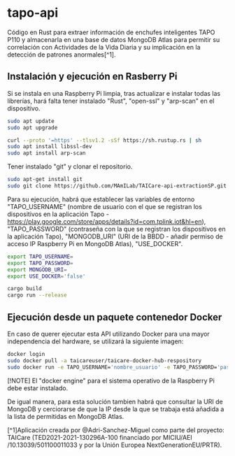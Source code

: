 # tapo-api

Código en Rust para extraer información de enchufes inteligentes TAPO P110 y almacenarla en una base de datos MongoDB Atlas para permitir su correlación con Actividades de la Vida Diaria y su implicación en la detección de patrones anormales[^1]. 

## Instalación y ejecución en Rasberry Pi

Si se instala en una Raspberry Pi limpia, tras actualizar e instalar todas las librerías, hará falta tener instalado "Rust", "open-ssl" y "arp-scan" en el dispositivo. 

```bash
sudo apt update
sudo apt upgrade

curl --proto '=https' --tlsv1.2 -sSf https://sh.rustup.rs | sh
sudo apt install libssl-dev
sudo apt install arp-scan
```
Tener instalado "git" y clonar el repositorio.

```bash
sudo apt-get install git
sudo git clone https://github.com/MAmILab/TAICare-api-extractionSP.git
```

Para su ejecución, habrá que establecer las variables de entorno "TAPO_USERNAME" (nombre de usuario con el que se registran los dispositivos en la aplicación Tapo - https://play.google.com/store/apps/details?id=com.tplink.iot&hl=en), "TAPO_PASSWORD" (contraseña con la que se registran los dispositivos en la aplicación Tapo), "MONGODB_URI" (URI de la BBDD - añadir permiso de acceso IP Raspberry Pi en MongoDB Atlas), "USE_DOCKER". 

```bash
export TAPO_USERNAME=
export TAPO_PASSWORD=
export MONGODB_URI=
export USE_DOCKER='false'

cargo build
cargo run --release
```

## Ejecución desde un paquete contenedor Docker

En caso de querer ejecutar esta API utilizando Docker para una mayor independencia del hardware, se utilizará la siguiente imagen:

```bash
docker login
sudo docker pull -a taicareuser/taicare-docker-hub-respository
sudo docker run -e TAPO_USERNAME='nombre_usuario' -e TAPO_PASSWORD='password' -e MONGODB_URI='mongodb_uri' -e USE_DOCKER='true' --net=host taicareuser/taicare-docker-hub-respository
```
[!NOTE]
El "docker engine" para el sistema operativo de la Raspberry Pi debe estar instalado.

De igual manera, para esta solución tambien habrá que consultar la URI de MongoDB y cerciorarse de que la IP desde la que se trabaja está añadida a la lista de permitidas en MongoDB Atlas.

[^1]Aplicación creada por @Adri-Sanchez-Miguel como parte del proyecto: TAICare (TED2021-2021-130296A-100 financiado por MICIU/AEI /10.13039/501100011033 y por la Unión Europea NextGenerationEU/PRTR).
